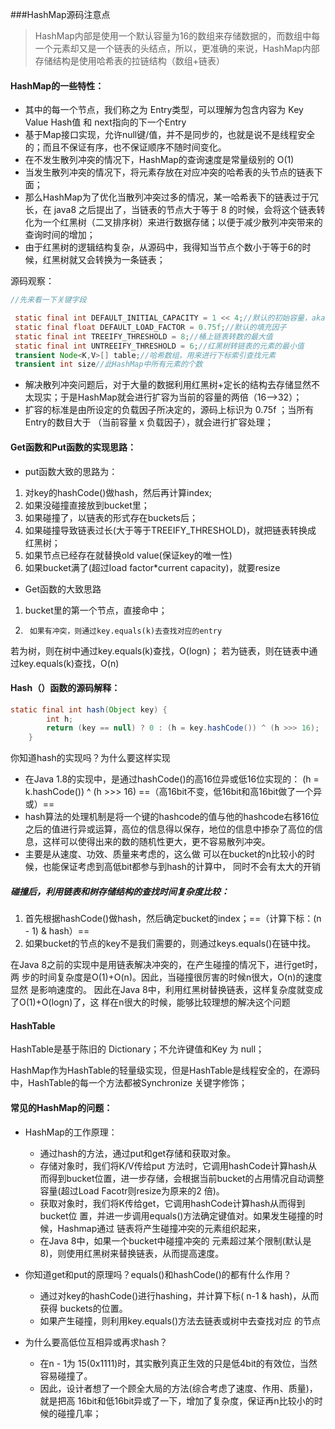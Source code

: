 ###HashMap源码注意点
> HashMap内部是使用一个默认容量为16的数组来存储数据的，而数组中每一个元素却又是一个链表的头结点，所以，更准确的来说，HashMap内部存储结构是使用哈希表的拉链结构（数组+链表）
#### HashMap的一些特性：
+ 其中的每一个节点，我们称之为 Entry类型，可以理解为包含内容为 Key Value Hash值 和 next指向的下一个Entry
+  基于Map接口实现，允许null键/值，并不是同步的，也就是说不是线程安全的；而且不保证有序，也不保证顺序不随时间变化。
+  在不发生散列冲突的情况下，HashMap的查询速度是常量级别的 O(1)
+  当发生散列冲突的情况下，将元素存放在对应冲突的哈希表的头节点的链表下面；
+  那么HashMap为了优化当散列冲突过多的情况，某一哈希表下的链表过于冗长，在 java8 之后提出了，当链表的节点大于等于 8 的时候，会将这个链表转化为一个红黑树（二叉排序树）来进行数据存储；以便于减少散列冲突带来的查询时间的增加；
+  由于红黑树的逻辑结构复杂，从源码中，我得知当节点个数小于等于6的时候，红黑树就又会转换为一条链表；

源码观察：
```java
//先来看一下关键字段

 static final int DEFAULT_INITIAL_CAPACITY = 1 << 4;//默认的初始容量，aka 16
 static final float DEFAULT_LOAD_FACTOR = 0.75f;//默认的填充因子
 static final int TREEIFY_THRESHOLD = 8;//桶上链表转数的最大值
 static final int UNTREEIFY_THRESHOLD = 6;//红黑树转链表的元素的最小值
 transient Node<K,V>[] table;//哈希数组，用来进行下标索引查找元素
 transient int size//此HashMap中所有元素的个数
```
+ 解决散列冲突问题后，对于大量的数据利用红黑树+定长的结构去存储显然不太现实；于是HashMap就会进行扩容为当前的容量的两倍（16—>32）；
+ 扩容的标准是由所设定的负载因子所决定的，源码上标识为 0.75f ；当所有Entry的数目大于 （当前容量 x 负载因子），就会进行扩容处理；

#### Get函数和Put函数的实现思路：
+ put函数大致的思路为：
1.	对key的hashCode()做hash，然后再计算index; 
2.	如果没碰撞直接放到bucket里； 	
3.	如果碰撞了，以链表的形式存在buckets后；
4.	如果碰撞导致链表过长(大于等于TREEIFY_THRESHOLD)，就把链表转换成 红黑树； 
5.	如果节点已经存在就替换old	value(保证key的唯一性) 
6. 如果bucket满了(超过load	factor*current	capacity)，就要resize

+ Get函数的大致思路
1.	bucket里的第一个节点，直接命中； 
2.		如果有冲突，则通过key.equals(k)去查找对应的entry
若为树，则在树中通过key.equals(k)查找，O(logn)；
若为链表，则在链表中通过key.equals(k)查找，O(n)

#### Hash（）函数的源码解释：
```java
static final int hash(Object key) {
        int h;
        return (key == null) ? 0 : (h = key.hashCode()) ^ (h >>> 16);
    }
```
你知道hash的实现吗？为什么要这样实现
+ 在Java	1.8的实现中，是通过hashCode()的高16位异或低16位实现的：	(h	= k.hashCode())	^	(h	>>>	16)	==（高16bit不变，低16bit和高16bit做了一个异 或）==
+ hash算法的处理机制是将一个键的hashcode的值与他的hashcode右移16位之后的值进行异或运算，高位的信息得以保存，地位的信息中掺杂了高位的信息，这样可以使得出来的数的随机性更大，更不容易散列冲突。
+ 主要是从速度、功效、质量来考虑的，这么做 可以在bucket的n比较小的时候，也能保证考虑到高低bit都参与到hash的计算中， 同时不会有太大的开销

##### 碰撞后，利用链表和树存储结构的查找时间复杂度比较：
1.	首先根据hashCode()做hash，然后确定bucket的index；==（计算下标：(n	-	1)	&	hash）==
2.	如果bucket的节点的key不是我们需要的，则通过keys.equals()在链中找。

在Java	8之前的实现中是用链表解决冲突的，在产生碰撞的情况下，进行get时，两 步的时间复杂度是O(1)+O(n)。因此，当碰撞很厉害的时候n很大，O(n)的速度显然 是影响速度的。
因此在Java	8中，利用红黑树替换链表，这样复杂度就变成了O(1)+O(logn)了，这 样在n很大的时候，能够比较理想的解决这个问题

#### HashTable
HashTable是基于陈旧的 Dictionary；不允许键值和Key 为 null；

HashMap作为HashTable的轻量级实现，但是HashTable是线程安全的，在源码中，HashTable的每一个方法都被Synchronize 关键字修饰；

#### 常见的HashMap的问题：
+ HashMap的工作原理： 
	+ 通过hash的方法，通过put和get存储和获取对象。
	+ 存储对象时，我们将K/V传给put 方法时，它调用hashCode计算hash从而得到bucket位置，进一步存储，会根据当前bucket的占用情况自动调整容量(超过Load	Facotr则resize为原来的2 倍)。
	+ 获取对象时，我们将K传给get，它调用hashCode计算hash从而得到bucket位 置，并进一步调用equals()方法确定键值对。如果发生碰撞的时候，Hashmap通过 链表将产生碰撞冲突的元素组织起来，
	+ 在Java	8中，如果一个bucket中碰撞冲突的 元素超过某个限制(默认是8)，则使用红黑树来替换链表，从而提高速度。 

+ 你知道get和put的原理吗？equals()和hashCode()的都有什么作用？ 
	+  通过对key的hashCode()进行hashing，并计算下标(	n-1	&	hash)，从而获得 buckets的位置。
	+  如果产生碰撞，则利用key.equals()方法去链表或树中去查找对应 的节点

+ 为什么要高低位互相异或再求hash？
	+ 在n	-	1为 15(0x1111)时，其实散列真正生效的只是低4bit的有效位，当然容易碰撞了。
	+ 因此，设计者想了一个顾全大局的方法(综合考虑了速度、作用、质量)，就是把高 16bit和低16bit异或了一下，增加了复杂度，保证再n比较小的时候的碰撞几率；

	



